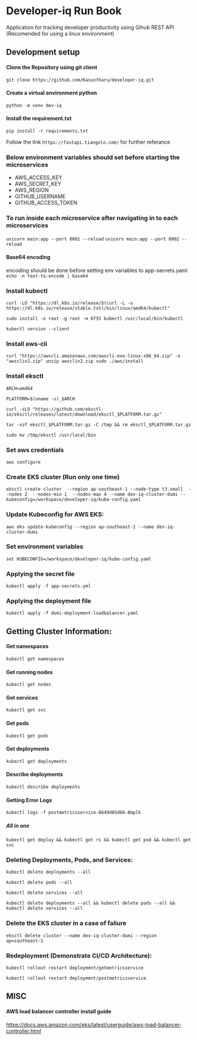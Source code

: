 # Developer-iq Run Book
Application for tracking developer productivity using Gihub REST API (Recomended for using a linux environment)

## Development setup

#### Clone the Repository using git client

`git clone https://github.com/Kasuntharu/developer-iq.git`

#### Create a virtual environment python
`python -m venv dev-iq`

#### Install the requirement.txt
`pip install -r requirements.txt`

Follow the link ```https://fastapi.tiangolo.com/``` for further referance

### Below environment variables should set before starting the microservices
- AWS_ACCESS_KEY
- AWS_SECRET_KEY
- AWS_REGION
- GITHUB_USERNAME
- GITHUB_ACCESS_TOKEN


### To run inside each microservice after navigating in to each microservices

`uvicorn main:app --port 8001 --reload`
`uvicorn main:app --port 8002 --reload`



#### Base64 encoding
encoding should be done before setting env variables to app-secrets.yaml
`echo -n text-to-encode | base64`


### Install kubectl
`curl -LO "https://dl.k8s.io/release/$(curl -L -s https://dl.k8s.io/release/stable.txt)/bin/linux/amd64/kubectl"`

`sudo install -o root -g root -m 0755 kubectl /usr/local/bin/kubectl`

`kubectl version --client`


### Install aws-cli
`curl "https://awscli.amazonaws.com/awscli-exe-linux-x86_64.zip" -o "awscliv2.zip"
unzip awscliv2.zip
sudo ./aws/install`


### Install eksctl
`ARCH=amd64`

`PLATFORM=$(uname -s)_$ARCH`

`curl -sLO "https://github.com/eksctl-io/eksctl/releases/latest/download/eksctl_$PLATFORM.tar.gz"`

`tar -xzf eksctl_$PLATFORM.tar.gz -C /tmp && rm eksctl_$PLATFORM.tar.gz`

`sudo mv /tmp/eksctl /usr/local/bin`


### Set aws credentials
 `aws configure`


### Create EKS cluster (Run only one time)

`eksctl create cluster  --region ap-southeast-1 --node-type t3.small  --nodes 2  --nodes-min 1  --nodes-max 4 --name dev-iq-cluster-dumi --kubeconfig=/workspace/developer-iq/kube-config.yaml`



### Update Kubeconfig for AWS EKS:
`aws eks update-kubeconfig --region ap-southeast-1 --name dev-iq-cluster-dumi`


### Set environment variables
`set KUBECONFIG=/workspace/developer-iq/kube-config.yaml`

### Applying the secret file 
`kubectl apply -f app-secrets.yml`


### Applying the deployment file 
`kubectl apply -f dumi-deployment-loadbalancer.yaml`


## Getting Cluster Information:
#### Get namespaces
`kubectl get namespaces`

#### Get running nodes
`kubectl get nodes`

#### Get services
`kubectl get svc`

#### Get pods
`kubectl get pods`

#### Get deployments
`kubectl get deployments`

#### Describe deployments
`kubectl describe deployments`

#### Getting Error Logs
`kubectl logs -f postmetricsservice-8649d85d66-8mplk`

##### All in one
`kubectl get deploy && kubectl get rs && kubectl get pod && kubectl get svc`

### Deleting Deployments, Pods, and Services:
`kubectl delete deployments --all`

`kubectl delete pods --all`

`kubectl delete services --all`

`kubectl delete deployments --all && kubectl delete pods --all && kubectl delete services --all`


### Delete the EKS cluster in a case of faliure 
`eksctl delete cluster --name dev-iq-cluster-dumi --region ap=southeast-1`

### Redeployment (Demonstrate CI/CD Architecture):
`kubectl rollout restart deployment/getmetricsservice`

`kubectl rollout restart deployment/postmetricsservice`


## MISC

#### AWS load balancer controller install guide
https://docs.aws.amazon.com/eks/latest/userguide/aws-load-balancer-controller.html

